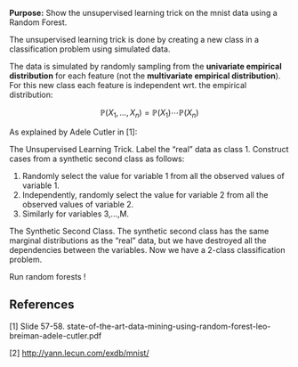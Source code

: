 **Purpose:** Show the unsupervised learning trick on the mnist data using a Random Forest.

The unsupervised learning trick is done by creating a new class in a classification problem using simulated data.

The data is simulated by randomly sampling from the **univariate empirical distribution** for each feature (not the **multivariate empirical distribution**).
For this new class each feature is independent wrt. the empirical distribution:

$$\mathbb{P}(X_1, \dots, X_n) = \mathbb{P}(X_1) \cdots \mathbb{P}(X_n)$$

As explained by Adele Cutler in [1]:

The Unsupervised Learning Trick. Label the “real” data as class 1. Construct cases from a synthetic second class as follows:

1. Randomly select the value for variable 1 from all the observed values of variable 1.
2. Independently, randomly select the value for variable 2 from all the observed values of variable 2.
3. Similarly for variables 3,...,M.

The Synthetic Second Class. The synthetic second class has the same marginal distributions as the “real” data, but we have destroyed all the dependencies between the variables. Now we have a 2-class classification problem.

Run random forests !

## References

[1] Slide 57-58. state-of-the-art-data-mining-using-random-forest-leo-breiman-adele-cutler.pdf

[2] http://yann.lecun.com/exdb/mnist/
